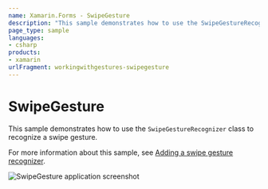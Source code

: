 ```yaml
---
name: Xamarin.Forms - SwipeGesture
description: "This sample demonstrates how to use the SwipeGestureRecognizer class to recognize a swipe gesture."
page_type: sample
languages:
- csharp
products:
- xamarin
urlFragment: workingwithgestures-swipegesture
---
```

# SwipeGesture

This sample demonstrates how to use the `SwipeGestureRecognizer` class to recognize a swipe gesture.

For more information about this sample, see [Adding a swipe gesture recognizer](https://docs.microsoft.com/xamarin/xamarin-forms/app-fundamentals/gestures/swipe).

![SwipeGesture application screenshot](Screenshots/01All.png "SwipeGesture application screenshot")
